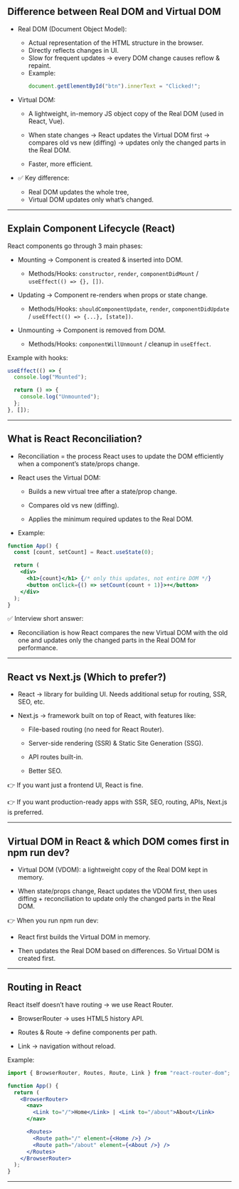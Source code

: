 ## Difference between Real DOM and Virtual DOM

- Real DOM (Document Object Model):

  - Actual representation of the HTML structure in the browser.
  - Directly reflects changes in UI.
  - Slow for frequent updates → every DOM change causes reflow & repaint.
  - Example:
    ```jsx
    document.getElementById("btn").innerText = "Clicked!";
    ```

- Virtual DOM:

  - A lightweight, in-memory JS object copy of the Real DOM (used in React, Vue).

  - When state changes → React updates the Virtual DOM first → compares old vs new (diffing) → updates only the changed parts in the Real DOM.
  - Faster, more efficient.

- ✅ Key difference:
  - Real DOM updates the whole tree,
  - Virtual DOM updates only what’s changed.

---

## Explain Component Lifecycle (React)

React components go through 3 main phases:

- Mounting → Component is created & inserted into DOM.

  - Methods/Hooks: `constructor`, `render`, `componentDidMount` / `useEffect(() => {}, [])`.

- Updating → Component re-renders when props or state change.

  - Methods/Hooks: `shouldComponentUpdate`, `render`, `componentDidUpdate` / `useEffect(() => {...}, [state])`.

- Unmounting → Component is removed from DOM.

  - Methods/Hooks: `componentWillUnmount` / cleanup in `useEffect`.

Example with hooks:

```jsx
useEffect(() => {
  console.log("Mounted");

  return () => {
    console.log("Unmounted");
  };
}, []);
```

---

## What is React Reconciliation?

- Reconciliation = the process React uses to update the DOM efficiently when a component’s state/props change.

- React uses the Virtual DOM:

  - Builds a new virtual tree after a state/prop change.

  - Compares old vs new (diffing).

  - Applies the minimum required updates to the Real DOM.

- Example:

```jsx
function App() {
  const [count, setCount] = React.useState(0);

  return (
    <div>
      <h1>{count}</h1> {/* only this updates, not entire DOM */}
      <button onClick={() => setCount(count + 1)}>+</button>
    </div>
  );
}
```

✅ Interview short answer:

- Reconciliation is how React compares the new Virtual DOM with the old one and updates only the changed parts in the Real DOM for performance.

---

## React vs Next.js (Which to prefer?)

- React → library for building UI. Needs additional setup for routing, SSR, SEO, etc.

- Next.js → framework built on top of React, with features like:

  - File-based routing (no need for React Router).

  - Server-side rendering (SSR) & Static Site Generation (SSG).

  - API routes built-in.

  - Better SEO.

👉 If you want just a frontend UI, React is fine.

👉 If you want production-ready apps with SSR, SEO, routing, APIs, Next.js is preferred.

---

## Virtual DOM in React & which DOM comes first in npm run dev?

- Virtual DOM (VDOM): a lightweight copy of the Real DOM kept in memory.

- When state/props change, React updates the VDOM first, then uses diffing + reconciliation to update only the changed parts in the Real DOM.

👉 When you run npm run dev:

- React first builds the Virtual DOM in memory.

- Then updates the Real DOM based on differences.
  So Virtual DOM is created first.

---

## Routing in React

React itself doesn’t have routing → we use React Router.

- BrowserRouter → uses HTML5 history API.

- Routes & Route → define components per path.

- Link → navigation without reload.

Example:

```jsx
import { BrowserRouter, Routes, Route, Link } from "react-router-dom";

function App() {
  return (
    <BrowserRouter>
      <nav>
        <Link to="/">Home</Link> | <Link to="/about">About</Link>
      </nav>

      <Routes>
        <Route path="/" element={<Home />} />
        <Route path="/about" element={<About />} />
      </Routes>
    </BrowserRouter>
  );
}
```

---
